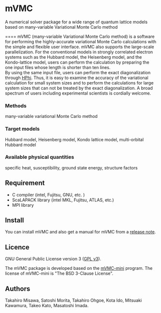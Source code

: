 # mVMC

A numerical solver package for a wide range of quantum lattice models based on many-variable Variational Monte Carlo method

====
mVMC (many-variable Variational Monte Carlo method)
is a software for performing the highly-accurate 
variational Monte Carlo calculations
with the simple and flexible user interface.
mVMC also supports the large-scale parallelization.
For the conventional models in strongly correlated electron systems such as the Hubbard model, the Heisenberg model, and the Kondo-lattice model,
users can perform the calculation by preparing the one input files whose length is shorter than ten lines.  
By using the same input file, users can perform the exact diagonalization through [HPhi](https://github.com/QLMS/HPhi/releases).
Thus, it is easy to examine the accuracy of the variational calculation for small system sizes
and to perform the calculations 
for large system sizes that can not be treated 
by the exact diagonalization.
A broad spectrum of users including experimental scientists is cordially welcome.


### Methods
many-variable variational Monte Carlo method


### Target models
Hubbard model, Heisenberg model, Kondo lattice model, multi-orbital Hubbard model

### Available physical quantities
specific heat, susceptibility, ground state energy, structure factors


## Requirement
- C compiler (intel, Fujitsu, GNU, etc. ) 
- ScaLAPACK library (intel MKL, Fujitsu, ATLAS, etc.) 
- MPI library

## Install

You can install mVMC and also get a manual for mVMC from a [release note](https://github.com/issp-center-dev/mVMC/releases).


## Licence

GNU General Public License version 3 ([GPL v3](http://www.gnu.org/licenses/gpl-3.0.en.html)). 

The mVMC package is developed based on the [mVMC-mini](https://github.com/fiber-miniapp/mVMC-mini) program. The license of mVMC-mini is "The BSD 3-Clause License".

## Authors
Takahiro Misawa, Satoshi Morita, Takahiro Ohgoe, Kota Ido,  Mitsuaki Kawamura, Takeo Kato, Masatoshi Imada.